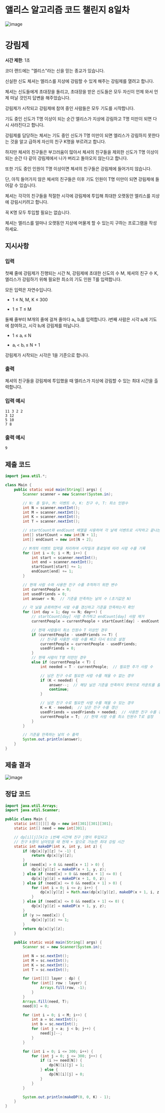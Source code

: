 # 앨리스 알고리즘 코드 챌린지 8일차

![image](https://imgur.com/ucRQM1q.png)

# 강림제

**시간 제한**: 1초

코더 랜드에는 "엘리스"라는 신을 믿는 종교가 있습니다. 

신실한 신도 체셔는 엘리스를 지상에 강림할 수 있게 해주는 강림제를 열려고 합니다.

체셔는 신도들에게 초대장을 돌리고, 초대장을 받은 신도들은 모두 자신이 언제 와서 언제 떠날 것인지 답변을 해주었습니다.

강림제가 시작되고 강림제에 참여 중인 사람들은 모두 기도를 시작합니다.

기도 중인 신도가 T명 이상이 되는 순간 엘리스가 지상에 강림하고 T명 미만이 되면 다시 사라진다고 합니다.

강림제를 담당하는 체셔는 기도 중인 신도가 T명 미만이 되면 엘리스가 강림하지 못한다는 것을 알고 급하게 자신의 친구 K명을 부르려고 합니다.

하지만 체셔의 친구들은 부끄러움이 많아서 체셔의 친구들을 제외한 신도가 T명 이상이 되는 순간 다 같이 강림제에서 나가 버리고 돌아오지 않는다고 합니다.

또한 기도 중인 인원이 T명 이상이면 체셔의 친구들은 강림제에 들어가지 않습니다.

단, 아직 들어가지 않은 체셔의 친구들은 이후 기도 인원이 T명 미만이 되면 강림제에 들어갈 수 있습니다.

체셔는 각각의 친구들을 적절한 시각에 강림제에 투입해 최대한 오랫동안 엘리스를 지상에 강림시키려고 합니다.

꼭 K명 모두 투입할 필요는 없습니다.

체셔는 엘리스를 얼마나 오랫동안 지상에 머물게 할 수 있는지 구하는 프로그램을 작성하세요.

## 지시사항

### 입력

첫째 줄에 강림제가 진행되는 시간 N, 강림제에 초대한 신도의 수 M, 체셔의 친구 수 K, 엘리스가 강림하기 위해 필요한 최소의 기도 인원 T를 입력합니다.

모든 입력은 자연수입니다.

- 1 ≤ N, M, K ≤ 300

- 1 ≤ T ≤ M

둘째 줄부터 M개의 줄에 걸쳐 줄마다 aᵢ, bᵢ를 입력합니다. i번째 사람은 시각 aᵢ에 기도에 참여하고, 시각 bᵢ에 강림제를 떠납니다.

- 1 ≤ aᵢ ≤ N

- aᵢ < bᵢ ≤ N + 1

강림제가 시작되는 시각은 1을 기준으로 합니다.

### 출력

체셔의 친구들을 강림제에 투입했을 때 엘리스가 지상에 강림할 수 있는 최대 시간을 출력합니다.

### 입력 예시

```
11 3 2 2
3 12
5 10
7 8
```

### 출력 예시

```
9
```

## 제출 코드

```java
import java.util.*;

class Main {
    public static void main(String[] args) {
        Scanner scanner = new Scanner(System.in);

        // N: 총 일수, M: 이벤트 수, K: 친구 수, T: 최소 인원수
        int N = scanner.nextInt();
        int M = scanner.nextInt();
        int K = scanner.nextInt();
        int T = scanner.nextInt();

        // startCount와 endCount 배열을 사용하여 각 날에 이벤트로 시작하고 끝나는 사람 수를 기록
        int[] startCount = new int[N + 1];
        int[] endCount = new int[N + 2];

        // M개의 이벤트 입력을 처리하여 시작일과 종료일에 따라 사람 수를 기록
        for (int i = 0; i < M; i++) {
            int start = scanner.nextInt();
            int end = scanner.nextInt();
            startCount[start] += 1;
            endCount[end] += 1;
        }

        // 현재 사람 수와 사용한 친구 수를 추적하기 위한 변수
        int currentPeople = 0;
        int usedFriends = 0;
        int answer = N;  // 기준을 만족하는 날의 수 (초기값은 N)

        // 각 날을 순회하면서 사람 수를 갱신하고 기준을 만족하는지 확인
        for (int day = 1; day <= N; day++) {
            // startCount[day] 사람 추가하고 endCount[day] 사람 제거
            currentPeople = currentPeople + startCount[day] - endCount[day];

            // 현재 사람들이 최소 인원수 T 이상인 경우
            if (currentPeople - usedFriends >= T) {
                // 친구를 사용한 사람 수를 빼고 다시 0으로 설정
                currentPeople = currentPeople - usedFriends;
                usedFriends = 0;
            }
            // 현재 사람이 T명 미만인 경우
            else if (currentPeople < T) {
                int needed = T - currentPeople;  // 필요한 추가 사람 수

                // 남은 친구 수로 필요한 사람 수를 채울 수 없는 경우
                if (K < needed) {
                    answer--;  // 해당 날은 기준을 만족하지 못하므로 카운트를 줄임
                    continue;
                }

                // 남은 친구 수로 필요한 사람 수를 채울 수 있는 경우
                K = K - needed;  // 남은 친구 수를 갱신
                usedFriends = usedFriends + needed;  // 사용한 친구 수를 갱신
                currentPeople = T;  // 현재 사람 수를 최소 인원수 T로 설정
            }
        }

        // 기준을 만족하는 날의 수 출력
        System.out.println(answer);
    }
}
```

## 제출 결과

![image](https://imgur.com/EPb2X6A.png)

## 정답 코드

```java
import java.util.Arrays;
import java.util.Scanner;

public class Main {
    static int[][][] dp = new int[301][301][301];
    static int[] need = new int[301];

    // dp[i][j][k]는 i번째 시간에 친구 j명이 투입되고
    // 친구 k명이 남아있을 때 현재 + 앞으로 가능한 최대 강림 시간
    static int makeDP(int x, int y, int z) {
        if (dp[x][y][z] != -1) {
            return dp[x][y][z];
        }
        if (need[x] > 0 && need[x + 1] > 0) {
            dp[x][y][z] = makeDP(x + 1, y, z);
        } else if (need[x] > 0 && need[x + 1] <= 0) {
            dp[x][y][z] = makeDP(x + 1, 0, z);
        } else if (need[x] <= 0 && need[x + 1] > 0) {
            for (int i = 0; i <= z; i++) {
                dp[x][y][z] = Math.max(dp[x][y][z], makeDP(x + 1, i, z - i));
            }
        } else if (need[x] <= 0 && need[x + 1] <= 0) {
            dp[x][y][z] = makeDP(x + 1, y, z);
        }
        if (y >= need[x]) {
            dp[x][y][z] += 1;
        }
        return dp[x][y][z];
    }

    public static void main(String[] args) {
        Scanner sc = new Scanner(System.in);

        int N = sc.nextInt();
        int M = sc.nextInt();
        int K = sc.nextInt();
        int T = sc.nextInt();

        for (int[][] layer : dp) {
            for (int[] row : layer) {
                Arrays.fill(row, -1);
            }
        }
        Arrays.fill(need, T);
        need[0] = 0;

        for (int i = 0; i < M; i++) {
            int a = sc.nextInt();
            int b = sc.nextInt();
            for (int j = a; j < b; j++) {
                need[j]--;
            }
        }

        for (int i = 0; i <= 300; i++) {
            for (int j = 0; j <= 300; j++) {
                if (i >= need[N]) {
                    dp[N][i][j] = 1;
                } else {
                    dp[N][i][j] = 0;
                }
            }
        }

        System.out.println(makeDP(0, 0, K) - 1);
    }
}
```
